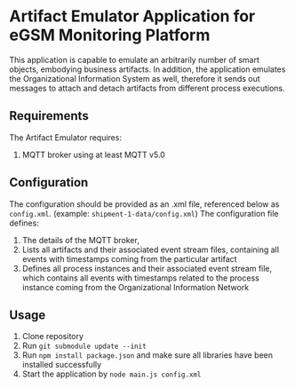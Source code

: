 # Artifact Emulator Application for eGSM Monitoring Platform
This application is capable to emulate an arbitrarily number of smart objects, embodying business artifacts. In addition, the application emulates the Organizational Information System as well, therefore it sends out messages to attach and detach artifacts from different process executions.

## Requirements
The Artifact Emulator requires:
1. MQTT broker using at least MQTT v5.0

## Configuration
The configuration should be provided as an .xml file, referenced below as `config.xml`. (example: `shipment-1-data/config.xml`)
The configuration file defines:
1. The details of the MQTT broker,
2. Lists all artifacts and their associated event stream files, containing all events with timestamps coming from the particular artifact
3. Defines all process instances and their associated event stream file, which contains all events with timestamps related to the process instance coming from the Organizational Information Network


## Usage
1. Clone repository
2. Run `git submodule update --init`
3. Run `npm install package.json` and make sure all libraries have been installed successfully
4. Start the application by `node main.js config.xml`